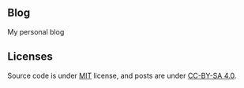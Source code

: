 ## Blog
My personal blog

## Licenses
Source code is under [MIT](https://mit-license.org/) license, and posts are under [CC-BY-SA 4.0](https://www.gnu.org/licenses/agpl-3.0.en.html).